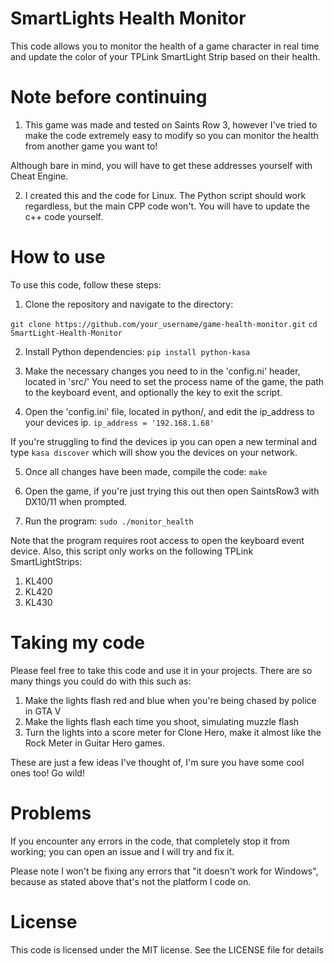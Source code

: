 # SmartLights Health Monitor
This code allows you to monitor the health of a game character in real time and update the color of your TPLink SmartLight Strip based on their health.

# Note before continuing
1. This game was made and tested on Saints Row 3, however I've tried to make the code extremely easy to modify so you can monitor the health from another game you want to!

Although bare in mind, you will have to get these addresses yourself with Cheat Engine.

2. I created this and the code for Linux. The Python script should work regardless, but the main CPP code won't. You will have to update the c++ code yourself.

# How to use
To use this code, follow these steps:

1. Clone the repository and navigate to the directory:

`git clone https://github.com/your_username/game-health-monitor.git`
`cd SmartLight-Health-Monitor`

2. Install Python dependencies:
`pip install python-kasa`

3. Make the necessary changes you need to in the 'config.ni' header, located in 'src/'
You need to set the process name of the game, the path to the keyboard event, and optionally the key to exit the script.

4. Open the 'config.ini' file, located in python/, and edit the ip_address to your devices ip.
`ip_address = '192.168.1.68'`

If you're struggling to find the devices ip you can open a new terminal and type
`kasa discover`
which will show you the devices on your network.

5. Once all changes have been made, compile the code:
`make`

6. Open the game, if you're just trying this out then open SaintsRow3 with DX10/11 when prompted.

7. Run the program:
`sudo ./monitor_health`

Note that the program requires root access to open the keyboard event device. Also, this script only works on the following TPLink SmartLightStrips:

1. KL400
2. KL420
3. KL430

# Taking my code
Please feel free to take this code and use it in your projects. There are so many things you could do with this such as:

1. Make the lights flash red and blue when you're being chased by police in GTA V
2. Make the lights flash each time you shoot, simulating muzzle flash
3. Turn the lights into a score meter for Clone Hero, make it almost like the Rock Meter in Guitar Hero games.

These are just a few ideas I've thought of, I'm sure you have some cool ones too! Go wild!

# Problems
If you encounter any errors in the code, that completely stop it from working; you can open an issue and I will try and fix it.

Please note I won't be fixing any errors that "it doesn't work for Windows", because as stated above that's not the platform I code on.

# License
This code is licensed under the MIT license. See the LICENSE file for details
